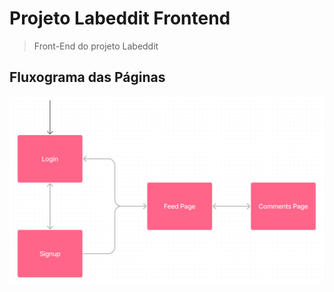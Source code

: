 # Projeto Labeddit Frontend

> Front-End do projeto Labeddit

## Fluxograma das Páginas

![Fluxograma de Páginas](./labeddit/src/assets/images/flow_pages.png)
